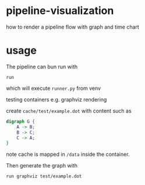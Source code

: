 # pipeline-visualization
how to render a pipeline flow with graph and time chart

# usage
The pipeline can bun run with

    run

which will execute `runner.py` from venv

testing containers e.g. graphviz rendering

create `cache/test/example.dot` with content such as
```dot
digraph G {
    A -> B;
    B -> C;
    C -> A;
}
```
note cache is mapped in `/data` inside the container.

Then generate the graph with

    run graphviz test/example.dot


